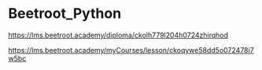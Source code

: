 # Beetroot_Python

https://lms.beetroot.academy/diploma/ckolh779l204h0724zhirqhod

https://lms.beetroot.academy/myCourses/lesson/ckoqywe58dd5o072478i7w5bc
